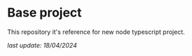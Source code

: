 
# Base project

This repository it's reference for new node typescript project. 


_last update: 18/04/2024_
